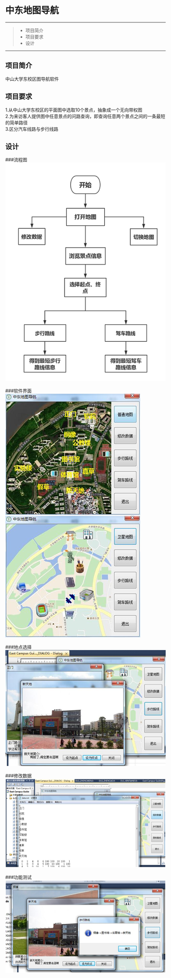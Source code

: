 # 中东地图导航

------

> * 项目简介
> * 项目要求
> * 设计

------

## 项目简介
中山大学东校区图导航软件

## 项目要求
1.从中山大学东校区的平面图中选取10个景点，抽象成一个无向带权图<br>
2.为来访客人提供图中任意景点的问路查询，即查询任意两个景点之间的一条最短的简单路径<br>
3.区分汽车线路与步行线路<br>


## 设计
###流程图
![image](https://github.com/luguanxing/Data-Structures-and-Algorithms/blob/master/Homework/project04-%E4%B8%AD%E4%B8%9C%E5%9C%B0%E5%9B%BE%E5%AF%BC%E8%88%AA/pictures/%E7%AE%80%E5%8C%96%E6%B5%81%E7%A8%8B%E5%9B%BE.png?raw=true)
<br>
<br>
###软件界面
![image](https://github.com/luguanxing/Data-Structures-and-Algorithms/blob/master/Homework/project04-%E4%B8%AD%E4%B8%9C%E5%9C%B0%E5%9B%BE%E5%AF%BC%E8%88%AA/pictures/%E5%8D%AB%E6%98%9F%E5%9C%B0%E5%9B%BE.jpg?raw=true)
![image](https://github.com/luguanxing/Data-Structures-and-Algorithms/blob/master/Homework/project04-%E4%B8%AD%E4%B8%9C%E5%9C%B0%E5%9B%BE%E5%AF%BC%E8%88%AA/pictures/%E6%99%AE%E9%80%9A%E5%9C%B0%E5%9B%BE.jpg?raw=true)
<br>
<br>
###地点选择
![image](https://github.com/luguanxing/Data-Structures-and-Algorithms/blob/master/Homework/project04-%E4%B8%AD%E4%B8%9C%E5%9C%B0%E5%9B%BE%E5%AF%BC%E8%88%AA/pictures/%E6%B5%8B%E8%AF%95.jpg?raw=true)
<br>
<br>
###修改数据
![image](https://github.com/luguanxing/Data-Structures-and-Algorithms/blob/master/Homework/project04-%E4%B8%AD%E4%B8%9C%E5%9C%B0%E5%9B%BE%E5%AF%BC%E8%88%AA/pictures/%E4%BF%AE%E6%94%B9%E6%95%B0%E6%8D%AE.jpg?raw=true)
<br>
<br>
###功能测试
![image](https://github.com/luguanxing/Data-Structures-and-Algorithms/blob/master/Homework/project04-%E4%B8%AD%E4%B8%9C%E5%9C%B0%E5%9B%BE%E5%AF%BC%E8%88%AA/pictures/%E6%B5%8B%E8%AF%952.jpg?raw=true)
